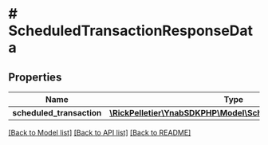 # # ScheduledTransactionResponseData

## Properties

Name | Type | Description | Notes
------------ | ------------- | ------------- | -------------
**scheduled_transaction** | [**\RickPelletier\YnabSDKPHP\Model\ScheduledTransactionDetail**](ScheduledTransactionDetail.md) |  |

[[Back to Model list]](../../README.md#models) [[Back to API list]](../../README.md#endpoints) [[Back to README]](../../README.md)
